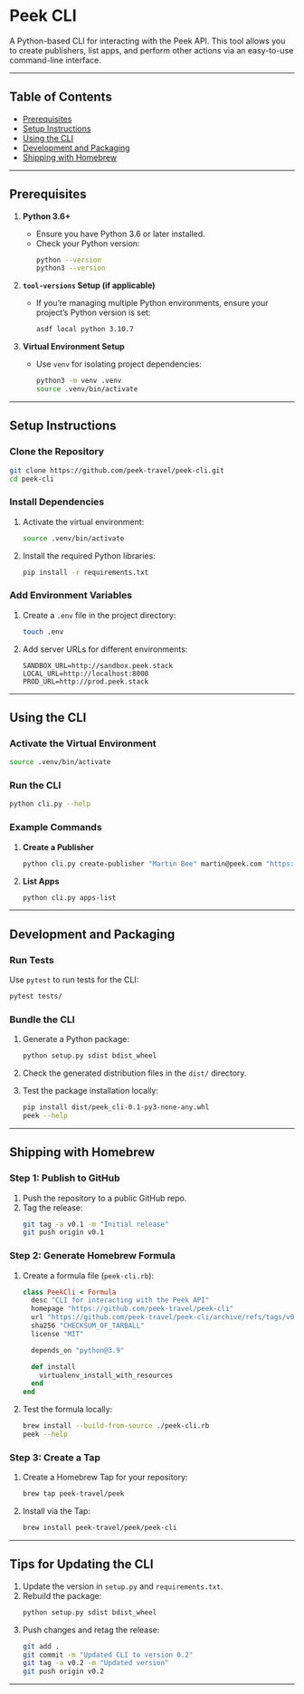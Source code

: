 # **Peek CLI**

A Python-based CLI for interacting with the Peek API. This tool allows you to create publishers, list apps, and perform other actions via an easy-to-use command-line interface.

---

## **Table of Contents**

- [Prerequisites](#prerequisites)
- [Setup Instructions](#setup-instructions)
- [Using the CLI](#using-the-cli)
- [Development and Packaging](#development-and-packaging)
- [Shipping with Homebrew](#shipping-with-homebrew)

---

## **Prerequisites**

1. **Python 3.6+**

   - Ensure you have Python 3.6 or later installed.
   - Check your Python version:
     ```bash
     python --version
     python3 --version
     ```

2. **`tool-versions` Setup (if applicable)**

   - If you’re managing multiple Python environments, ensure your project’s Python version is set:
     ```bash
     asdf local python 3.10.7
     ```

3. **Virtual Environment Setup**
   - Use `venv` for isolating project dependencies:
     ```bash
     python3 -m venv .venv
     source .venv/bin/activate
     ```

---

## **Setup Instructions**

### Clone the Repository

```bash
git clone https://github.com/peek-travel/peek-cli.git
cd peek-cli
```

### Install Dependencies

1. Activate the virtual environment:
   ```bash
   source .venv/bin/activate
   ```
2. Install the required Python libraries:
   ```bash
   pip install -r requirements.txt
   ```

### Add Environment Variables

1. Create a `.env` file in the project directory:
   ```bash
   touch .env
   ```
2. Add server URLs for different environments:
   ```dotenv
   SANDBOX_URL=http://sandbox.peek.stack
   LOCAL_URL=http://localhost:8000
   PROD_URL=http://prod.peek.stack
   ```

---

## **Using the CLI**

### Activate the Virtual Environment

```bash
source .venv/bin/activate
```

### Run the CLI

```bash
python cli.py --help
```

### Example Commands

1. **Create a Publisher**

   ```bash
   python cli.py create-publisher "Martin Bee" martin@peek.com "https://martin.ext"
   ```

2. **List Apps**
   ```bash
   python cli.py apps-list
   ```

---

## **Development and Packaging**

### Run Tests

Use `pytest` to run tests for the CLI:

```bash
pytest tests/
```

### Bundle the CLI

1. Generate a Python package:

   ```bash
   python setup.py sdist bdist_wheel
   ```

2. Check the generated distribution files in the `dist/` directory.

3. Test the package installation locally:
   ```bash
   pip install dist/peek_cli-0.1-py3-none-any.whl
   peek --help
   ```

---

## **Shipping with Homebrew**

### Step 1: Publish to GitHub

1. Push the repository to a public GitHub repo.
2. Tag the release:
   ```bash
   git tag -a v0.1 -m "Initial release"
   git push origin v0.1
   ```

### Step 2: Generate Homebrew Formula

1. Create a formula file (`peek-cli.rb`):

   ```ruby
   class PeekCli < Formula
     desc "CLI for interacting with the Peek API"
     homepage "https://github.com/peek-travel/peek-cli"
     url "https://github.com/peek-travel/peek-cli/archive/refs/tags/v0.1.tar.gz"
     sha256 "CHECKSUM_OF_TARBALL"
     license "MIT"

     depends_on "python@3.9"

     def install
       virtualenv_install_with_resources
     end
   end
   ```

2. Test the formula locally:
   ```bash
   brew install --build-from-source ./peek-cli.rb
   peek --help
   ```

### Step 3: Create a Tap

1. Create a Homebrew Tap for your repository:
   ```bash
   brew tap peek-travel/peek
   ```
2. Install via the Tap:
   ```bash
   brew install peek-travel/peek/peek-cli
   ```

---

## **Tips for Updating the CLI**

1. Update the version in `setup.py` and `requirements.txt`.
2. Rebuild the package:
   ```bash
   python setup.py sdist bdist_wheel
   ```
3. Push changes and retag the release:
   ```bash
   git add .
   git commit -m "Updated CLI to version 0.2"
   git tag -a v0.2 -m "Updated version"
   git push origin v0.2
   ```

---
